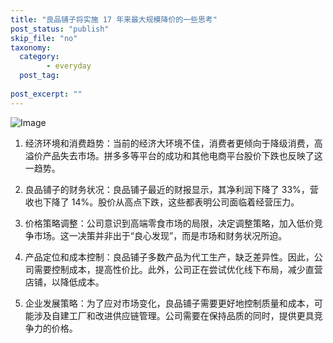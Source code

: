 ```yaml
---
title: "良品铺子将实施 17 年来最大规模降价的一些思考"
post_status: "publish"
skip_file: "no"
taxonomy:
  category: 
        - everyday
  post_tag: 
    
post_excerpt: ""
---
```

![Image](https://images.unsplash.com/photo-1578342450849-092ea922d569?ixlib=rb-4.0.3&q=85&fm=jpg&crop=entropy&cs=srgb)

1. 经济环境和消费趋势：当前的经济大环境不佳，消费者更倾向于降级消费，高溢价产品失去市场。拼多多等平台的成功和其他电商平台股价下跌也反映了这一趋势。

1. 良品铺子的财务状况：良品铺子最近的财报显示，其净利润下降了 33%，营收也下降了 14%。股价从高点下跌，这些都表明公司面临着经营压力。

1. 价格策略调整：公司意识到高端零食市场的局限，决定调整策略，加入低价竞争市场。这一决策并非出于“良心发现”，而是市场和财务状况所迫。

1. 产品定位和成本控制：良品铺子多数产品为代工生产，缺乏差异性。因此，公司需要控制成本，提高性价比。此外，公司正在尝试优化线下布局，减少直营店铺，以降低成本。

1. 企业发展策略：为了应对市场变化，良品铺子需要更好地控制质量和成本，可能涉及自建工厂和改进供应链管理。公司需要在保持品质的同时，提供更具竞争力的价格。
